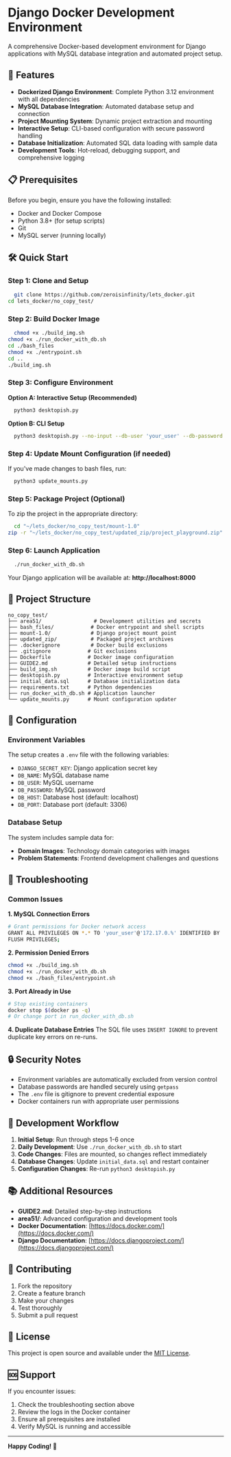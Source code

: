 # Django Docker Development Environment

A comprehensive Docker-based development environment for Django applications with MySQL database integration and automated project setup.

## 🚀 Features

- **Dockerized Django Environment**: Complete Python 3.12 environment with all dependencies
- **MySQL Database Integration**: Automated database setup and connection
- **Project Mounting System**: Dynamic project extraction and mounting
- **Interactive Setup**: CLI-based configuration with secure password handling
- **Database Initialization**: Automated SQL data loading with sample data
- **Development Tools**: Hot-reload, debugging support, and comprehensive logging

## 📋 Prerequisites

Before you begin, ensure you have the following installed:
- Docker and Docker Compose
- Python 3.8+ (for setup scripts)
- Git
- MySQL server (running locally)

## 🛠️ Quick Start

### Step 1: Clone and Setup
```bash
  git clone https://github.com/zeroisinfinity/lets_docker.git
cd lets_docker/no_copy_test/
```

### Step 2: Build Docker Image
```bash
  chmod +x ./build_img.sh
chmod +x ./run_docker_with_db.sh
cd ./bash_files 
chmod +x ./entrypoint.sh
cd ..
./build_img.sh
```

### Step 3: Configure Environment

**Option A: Interactive Setup (Recommended)**
```bash
  python3 desktopish.py
```

**Option B: CLI Setup**
```bash
  python3 desktopish.py --no-input --db-user 'your_user' --db-password 'your_password' --django-secret-key 'your_secret_key'
```

### Step 4: Update Mount Configuration (if needed)
If you've made changes to bash files, run:
```bash
  python3 update_mounts.py
```

### Step 5: Package Project (Optional)
To zip the project in the appropriate directory:
```bash
  cd "~/lets_docker/no_copy_test/mount-1.0" 
zip -r "~/lets_docker/no_copy_test/updated_zip/project_playground.zip" "Project_playground"
```

### Step 6: Launch Application
```bash
  ./run_docker_with_db.sh
```

Your Django application will be available at: **http://localhost:8000**

## 📁 Project Structure

```
no_copy_test/
├── area51/                 # Development utilities and secrets
├── bash_files/            # Docker entrypoint and shell scripts
├── mount-1.0/             # Django project mount point
├── updated_zip/           # Packaged project archives
├── .dockerignore          # Docker build exclusions
├── .gitignore            # Git exclusions
├── Dockerfile            # Docker image configuration
├── GUIDE2.md             # Detailed setup instructions
├── build_img.sh          # Docker image build script
├── desktopish.py         # Interactive environment setup
├── initial_data.sql      # Database initialization data
├── requirements.txt      # Python dependencies
├── run_docker_with_db.sh # Application launcher
└── update_mounts.py      # Mount configuration updater
```

## 🔧 Configuration

### Environment Variables
The setup creates a `.env` file with the following variables:
- `DJANGO_SECRET_KEY`: Django application secret key
- `DB_NAME`: MySQL database name
- `DB_USER`: MySQL username
- `DB_PASSWORD`: MySQL password
- `DB_HOST`: Database host (default: localhost)
- `DB_PORT`: Database port (default: 3306)

### Database Setup
The system includes sample data for:
- **Domain Images**: Technology domain categories with images
- **Problem Statements**: Frontend development challenges and questions

## 🐛 Troubleshooting

### Common Issues

**1. MySQL Connection Errors**
```bash
# Grant permissions for Docker network access
GRANT ALL PRIVILEGES ON *.* TO 'your_user'@'172.17.0.%' IDENTIFIED BY 'your_password';
FLUSH PRIVILEGES;
```

**2. Permission Denied Errors**
```bash
chmod +x ./build_img.sh
chmod +x ./run_docker_with_db.sh
chmod +x ./bash_files/entrypoint.sh
```

**3. Port Already in Use**
```bash
# Stop existing containers
docker stop $(docker ps -q)
# Or change port in run_docker_with_db.sh
```

**4. Duplicate Database Entries**
The SQL file uses `INSERT IGNORE` to prevent duplicate key errors on re-runs.

## 🔒 Security Notes

- Environment variables are automatically excluded from version control
- Database passwords are handled securely using `getpass`
- The `.env` file is gitignore to prevent credential exposure
- Docker containers run with appropriate user permissions

## 🚀 Development Workflow

1. **Initial Setup**: Run through steps 1-6 once
2. **Daily Development**: Use `./run_docker_with_db.sh` to start
3. **Code Changes**: Files are mounted, so changes reflect immediately
4. **Database Changes**: Update `initial_data.sql` and restart container
5. **Configuration Changes**: Re-run `python3 desktopish.py`

## 📚 Additional Resources

- **GUIDE2.md**: Detailed step-by-step instructions
- **area51/**: Advanced configuration and development tools
- **Docker Documentation**: [https://docs.docker.com/](https://docs.docker.com/)
- **Django Documentation**: [https://docs.djangoproject.com/](https://docs.djangoproject.com/)

## 🤝 Contributing

1. Fork the repository
2. Create a feature branch
3. Make your changes
4. Test thoroughly
5. Submit a pull request

## 📄 License

This project is open source and available under the [MIT License](LICENSE).

## 🆘 Support

If you encounter issues:
1. Check the troubleshooting section above
2. Review the logs in the Docker container
3. Ensure all prerequisites are installed
4. Verify MySQL is running and accessible

---

**Happy Coding! 🎉**
